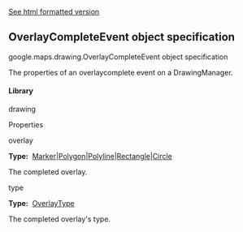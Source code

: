 [See html formatted version](https://huasofoundries.github.io/google-maps-documentation/OverlayCompleteEvent.html)


OverlayCompleteEvent object specification
-----------------------------------------

google.maps.drawing.OverlayCompleteEvent object specification

The properties of an overlaycomplete event on a DrawingManager.

#### Library

drawing

Properties

overlay

**Type:**  [Marker](https://github.com/amenadiel/google-maps-documentation/blob/master/docs/Marker.md)|[Polygon](https://github.com/amenadiel/google-maps-documentation/blob/master/docs/Polygon.md)|[Polyline](https://github.com/amenadiel/google-maps-documentation/blob/master/docs/Polyline.md)|[Rectangle](https://github.com/amenadiel/google-maps-documentation/blob/master/docs/Rectangle.md)|[Circle](https://github.com/amenadiel/google-maps-documentation/blob/master/docs/Circle.md)

The completed overlay.

type

**Type:**  [OverlayType](https://github.com/amenadiel/google-maps-documentation/blob/master/docs/OverlayType.md)

The completed overlay's type.